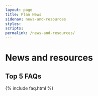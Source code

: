 ```yaml
---
layout: page
title: Plan News
sidenav: news-and-resources
styles:
scripts:
permalink: /news-and-resources/
---
```


# News and resources

## Top 5 FAQs

{% include faq.html %}
